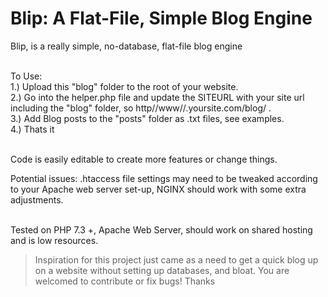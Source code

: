 # Blip: A Flat-File, Simple Blog Engine
Blip, is a really simple, no-database, flat-file blog engine<br /><br />

To Use:<br />
1.) Upload this "blog" folder to the root of your website.<br />
2.) Go into the helper.php file and update the SITEURL with your site url including the "blog" folder, so http/\/www/\/.yoursite.com/blog/ .<br />
3.) Add Blog posts to the "posts" folder as .txt files, see examples.<br />
4.) Thats it<br /><br />

Code is easily editable to create more features or change things.<br />

Potential issues: .htaccess file settings may need to be tweaked according to your Apache web server set-up, NGINX should work with some extra adjustments.<br /><br />

Tested on PHP 7.3 +, Apache Web Server, should work on shared hosting and is low resources.

> Inspiration for this project just came as a need to get a quick blog up on a website without setting up databases, and bloat. You are welcomed to contribute or fix bugs! Thanks
